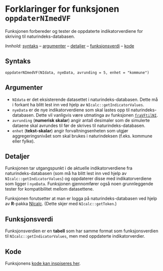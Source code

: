 # Forklaringer for funksjonen `oppdaterNImedVF`

Funksjonen forbereder og tester de oppdaterte indikatorverdiene for skriving til naturindeks-databasen.

_Innhold:_ [syntaks](#syntaks) – [argumenter](#argumenter) – [detaljer](#detaljer) – [funksjonsverdi](#funksjonsverdi) – [kode](#kode)


## Syntaks

```{r}
oppdaterNImedVF(NIdata, nyeData, avrunding = 5, enhet = "kommune")
```


## Argumenter

* `NIdata` er det eksisterende datasettet i naturindeks-databasen. Dette må i forkant ha blitt lest inn ved hjelp av `NIcalc::getIndicatorValues`.
* `nyeData` er de nye indikatorverdiene som skal lastes opp til naturindeks-databasen. Dette vil vanligvis være utmatinga av funksjonen [`fraVFtilNI`](fraVFtilNI.md).
* `avrunding` (**numerisk skalar**) angir antall desimaler som de simulerte dataene skal avrundes til før de skrives til naturindeks-databasen.
* `enhet` (**tekst-skalar**) angir forvaltningsenheten som utgjør aggregeringsnivået som skal brukes i naturindeksen (f.eks. kommune eller fylke).


## Detaljer

Funksjonen tar utgangspunkt i de aktuelle indikatorverdiene fra naturindeks-databasen (som må ha blitt lest inn ved hjelp av `NIcalc::getIndicatorValues`) og oppdaterer disse med indikatorverdiene som ligger i `nyeData`.
Funksjonen gjennomfører også noen grunnleggende tester for kompatibilitet mellom datasettene.

Funksjonen forutsetter at man er logga på naturindeks-databasen ved hjelp av **R**-pakka [NIcalc](https://github.com/NINAnor/NIcalc). (Dette skjer med `NIcalc::getToken`.)


## Funksjonsverdi

Funksjonsverdien er en **tabell** som har samme format som funksjonsverdien til `NIcalc::getIndicatorValues`, men med oppdaterte indikatorverdier.


## Kode

Funksjonens [kode kan inspiseres her](../R/oppdaterNImedVF.R).

